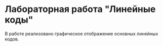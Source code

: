 # Лабораторная работа "Линейные коды"

В работе реализовано графическое отображение основных линейных кодов.
